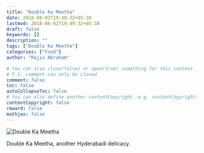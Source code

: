 ```yaml
---
title: "Double Ka Meetha"
date: 2018-06-02T19:49:32+05:30
lastmod: 2018-06-02T19:49:32+05:30
draft: false
keywords: []
description: ""
tags: ["Double Ka Meetha"]
categories: ["Food"]
author: "Rajiv Abraham"

# You can also close(false) or open(true) something for this content.
# P.S. comment can only be closed
comment: false
toc: false
autoCollapseToc: false
# You can also define another contentCopyright. e.g. contentCopyright: "This is another copyright."
contentCopyright: false
reward: false
mathjax: false
---
```


![Double Ka Meetha](https://res.cloudinary.com/abraham/image/upload/v1528458000/IMG_20180602_192025.jpg "Double Ka Meetha")

Double Ka Meetha, another Hyderabadi delicacy.